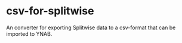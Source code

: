 # csv-for-splitwise
An converter for exporting Splitwise data to a csv-format that can be imported to YNAB.
